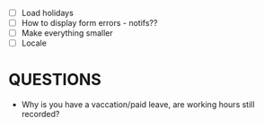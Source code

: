 -   [ ] Load holidays
-   [ ] How to display form errors - notifs??
-   [ ] Make everything smaller
-   [ ] Locale

# QUESTIONS

-   Why is you have a vaccation/paid leave, are working hours still recorded?
